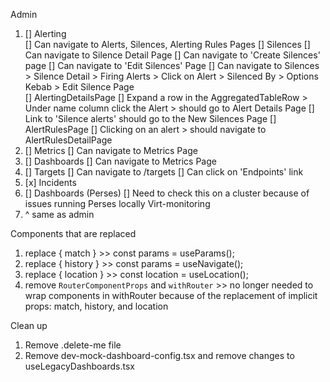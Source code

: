 Admin 
1. [] Alerting  
    [] Can navigate to Alerts, Silences, Alerting Rules Pages
    [] Silences
        [] Can navigate to Silence Detail Page 
        [] Can navigate to 'Create Silences' page 
        [] Can navigate to 'Edit Silences' Page
        [] Can navigate to Silences > Silence Detail > Firing Alerts > Click on Alert > Silenced By > Options Kebab > Edit Silence Page  
    [] AlertingDetailsPage 
        [] Expand a row in the AggregatedTableRow > Under name column click the Alert > should go to Alert Details Page
        [] Link to 'Silence alerts' should go to the New Silences Page 
    [] AlertRulesPage 
        [] Clicking on an alert > should navigate to AlertRulesDetailPage 
2. [] Metrics 
    [] Can navigate to Metrics Page 
3. [] Dashboards
    [] Can navigate to Metrics Page 
4. [] Targets
    [] Can navigate to /targets 
    [] Can click on 'Endpoints' link 
5. [x] Incidents 
6. [] Dashboards (Perses)
    [] Need to check this on a cluster because of issues running Perses locally 
Virt-monitoring 
1. ^ same as admin 






Components that are replaced 
1. replace { match }  >> const params = useParams(); 
2. replace { history } >>  const params = useNavigate();
3. replace { location } >> const location = useLocation(); 
4. remove `RouterComponentProps` and `withRouter` >> no longer needed to wrap components in withRouter because of the replacement of implicit props: match, history, and location 




Clean up 
1. Remove .delete-me file 
2. Remove dev-mock-dashboard-config.tsx and remove changes to useLegacyDashboards.tsx 